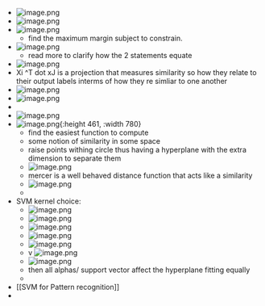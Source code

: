 - ![image.png](../assets/image_1738407344887_0.png)
- ![image.png](../assets/image_1738412953880_0.png)
- ![image.png](../assets/image_1738448705114_0.png)
	- find the maximum margin subject to constrain.
- ![image.png](../assets/image_1739479517304_0.png)
	- read more to clarify how the 2 statements equate
- ![image.png](../assets/image_1739655330596_0.png)
- Xi ^T dot xJ is a projection that measures similarity so  how they relate to their output labels interms of how they re simliar to one another
- ![image.png](../assets/image_1745851720930_0.png)
- ![image.png](../assets/image_1745851854781_0.png)
-
- ![image.png](../assets/image_1739657857511_0.png)
- ![image.png](../assets/image_1739658532459_0.png){:height 461, :width 780}
	- find the easiest function to compute
	- some notion of similarity in some space
	- raise points withing circle thus having a hyperplane with the extra dimension to separate them
	- ![image.png](../assets/image_1739659388856_0.png)
	- mercer is a well behaved distance function that acts like a similarity
	- ![image.png](../assets/image_1739660091895_0.png)
	-
- SVM kernel choice:
	- ![image.png](../assets/image_1739033448335_0.png)
	- ![image.png](../assets/image_1739033599805_0.png)
	- ![image.png](../assets/image_1739033773107_0.png)
	- ![image.png](../assets/image_1739033801767_0.png)
	- ![image.png](../assets/image_1739033922507_0.png)
	- v ![image.png](../assets/image_1739033954326_0.png)
	- ![image.png](../assets/image_1739033974304_0.png)
	- then all alphas/ support vector affect the hyperplane fitting equally
	-
- [[SVM for Pattern recognition]]
-